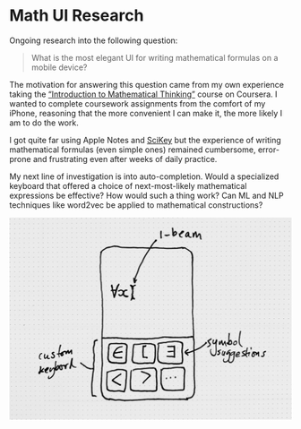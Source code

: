 # Math UI Research

Ongoing research into the following question:

> What is the most elegant UI for writing mathematical formulas on a
> mobile device?

The motivation for answering this question came from my own
experience taking the [“Introduction to Mathematical Thinking”][1]
course on Coursera. I wanted to complete coursework assignments from
the comfort of my iPhone, reasoning that the more convenient I can
make it, the more likely I am to do the work.

I got quite far using Apple Notes and [SciKey][2] but the experience
of writing mathematical formulas (even simple ones) remained
cumbersome, error-prone and frustrating even after weeks of daily
practice.

My next line of investigation is into auto-completion. Would a
specialized keyboard that offered a choice of next-most-likely
mathematical expressions be effective? How would such a thing work?
Can ML and NLP techniques like word2vec be applied to mathematical
constructions?

![A crude sketch of autocomplete](images/autocomplete-sketch.jpg)

[1]: https://www.coursera.org/learn/mathematical-thinking
[2]: https://apps.apple.com/us/app/scikey-scientific-keyboard/id927863083
